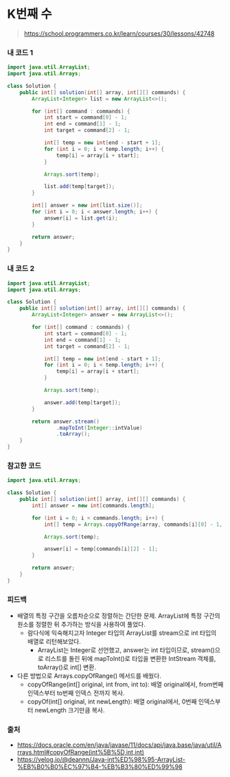 # K번째 수

> https://school.programmers.co.kr/learn/courses/30/lessons/42748

### 내 코드 1

```java
import java.util.ArrayList;
import java.util.Arrays;

class Solution {
    public int[] solution(int[] array, int[][] commands) {
        ArrayList<Integer> list = new ArrayList<>();

        for (int[] command : commands) {
            int start = command[0] - 1;
            int end = command[1] - 1;
            int target = command[2] - 1;

            int[] temp = new int[end - start + 1];
            for (int i = 0; i < temp.length; i++) {
                temp[i] = array[i + start];
            }

            Arrays.sort(temp);

            list.add(temp[target]);
        }

        int[] answer = new int[list.size()];
        for (int i = 0; i < answer.length; i++) {
            answer[i] = list.get(i);
        }

        return answer;
    }
}
```

### 내 코드 2

```java
import java.util.ArrayList;
import java.util.Arrays;

class Solution {
    public int[] solution(int[] array, int[][] commands) {
        ArrayList<Integer> answer = new ArrayList<>();

        for (int[] command : commands) {
            int start = command[0] - 1;
            int end = command[1] - 1;
            int target = command[2] - 1;

            int[] temp = new int[end - start + 1];
            for (int i = 0; i < temp.length; i++) {
                temp[i] = array[i + start];
            }

            Arrays.sort(temp);

            answer.add(temp[target]);
        }

        return answer.stream()
                .mapToInt(Integer::intValue)
                .toArray();
    }
}
```

### 참고한 코드

```java
import java.util.Arrays;

class Solution {
    public int[] solution(int[] array, int[][] commands) {
        int[] answer = new int[commands.length];

        for (int i = 0; i < commands.length; i++) {
            int[] temp = Arrays.copyOfRange(array, commands[i][0] - 1, commands[i][1]);

            Arrays.sort(temp);

            answer[i] = temp[commands[i][2] - 1];
        }

        return answer;
    }
}


```

### 피드백

- 배열의 특정 구간을 오름차순으로 정렬하는 간단한 문제. ArrayList에 특정 구간의 원소를 정렬한 뒤 추가하는 방식을 사용하여 풀었다.
    - 람다식에 익숙해지고자 Integer 타입의 ArrayList를 stream으로 int 타입의 배열로 리턴해보았다.
        - ArrayList는 Integer로 선언했고, answer는 int 타입이므로, stream()으로 리스트를 돌린 뒤에 mapToInt()로 타입을 변환한 IntStream 객체를,
          toArray()로 int[] 변환.
- 다른 방법으로 Arrays.copyOfRange() 메서드를 배웠다.
    - copyOfRange(int[] original, int from, int to): 배열 original에서, from번째 인덱스부터 to번째 인덱스 전까지 복사.
    - copyOf(int[] original, int newLength): 배열 original에서, 0번째 인덱스부터 newLength 크기만큼 복사.

### 출처

- https://docs.oracle.com/en/java/javase/11/docs/api/java.base/java/util/Arrays.html#copyOfRange(int%5B%5D,int,int)
- https://velog.io/@deannn/Java-int%ED%98%95-ArrayList-%EB%B0%B0%EC%97%B4-%EB%B3%80%ED%99%98